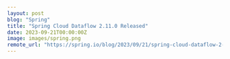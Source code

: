 ```yaml
---
layout: post
blog: "Spring"
title: "Spring Cloud Dataflow 2.11.0 Released"
date: 2023-09-21T00:00:00Z
image: images/spring.png
remote_url: "https://spring.io/blog/2023/09/21/spring-cloud-dataflow-2-11-0-released"
---
```

